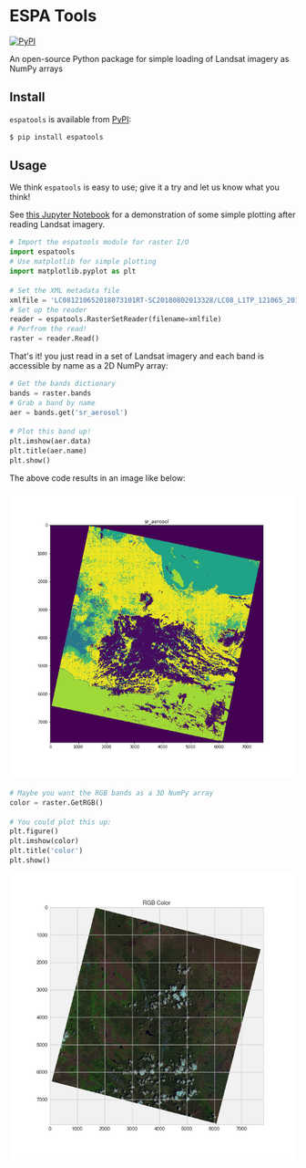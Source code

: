 # ESPA Tools

[![PyPI](https://img.shields.io/pypi/v/espatools.svg)](https://pypi.org/project/espatools/)

An open-source Python package for simple loading of Landsat imagery as NumPy arrays

## Install

`espatools` is available from [PyPI](https://pypi.org/project/espatools/):

```bash
$ pip install espatools
```

## Usage

We think `espatools` is easy to use; give it a try and let us know what you think!

See [this Jupyter Notebook](https://github.com/OpenGeoVis/espatools/blob/master/Example.ipynb) for a demonstration of some simple plotting after reading Landsat imagery.

```py
# Import the espatools module for raster I/O
import espatools
# Use matplotlib for simple plotting
import matplotlib.pyplot as plt

# Set the XML metadata file
xmlfile = 'LC081210652018073101RT-SC20180802013328/LC08_L1TP_121065_20180731_20180731_01_RT.xml'
# Set up the reader
reader = espatools.RasterSetReader(filename=xmlfile)
# Perfrom the read!
raster = reader.Read()

```

That's it! you just read in a set of Landsat imagery and each band is accessible by name as a 2D NumPy array:

```py
# Get the bands dictionary
bands = raster.bands
# Grab a band by name
aer = bands.get('sr_aerosol')

# Plot this band up!
plt.imshow(aer.data)
plt.title(aer.name)
plt.show()
```

The above code results in an image like below:

![aerosol](aer.png)


```py
# Maybe you want the RGB bands as a 3D NumPy array
color = raster.GetRGB()

# You could plot this up:
plt.figure()
plt.imshow(color)
plt.title('color')
plt.show()

```

![RGB](RGB.png)
